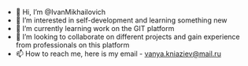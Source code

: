 - 👋 Hi, I’m @IvanMikhailovich
- 👀 I’m interested in self-development and learning something new
- 🌱 I’m currently learning work on the GIT platform
- 💞️ I’m looking to collaborate on different projects and gain experience from professionals on this platform
- 📫 How to reach me, here is my email - vanya.kniaziev@mail.ru

<!---
IvanMikhailovich/IvanMikhailovich is a ✨ special ✨ repository because its `README.md` (this file) appears on your GitHub profile.
You can click the Preview link to take a look at your changes.
--->
